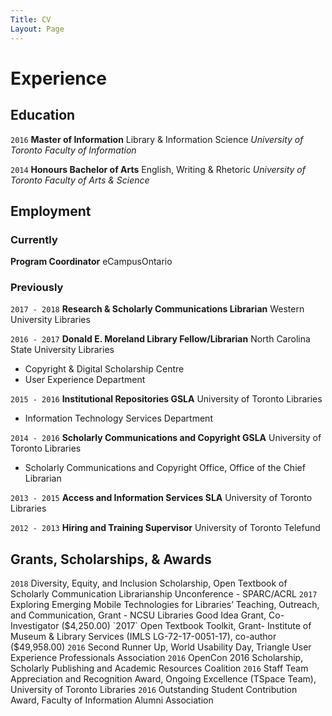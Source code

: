 ```yaml
---
Title: CV
Layout: Page
---
```

# Experience
## Education
`2016` **Master of Information** Library & Information Science
 *University of Toronto Faculty of Information*

`2014` **Honours Bachelor of Arts** English, Writing & Rhetoric
*University of Toronto Faculty of Arts & Science*

## Employment
### Currently
**Program Coordinator** eCampusOntario

### Previously
`2017 - 2018` **Research & Scholarly Communications Librarian** Western University Libraries

`2016 - 2017` **Donald E. Moreland Library Fellow/Librarian** North Carolina State University Libraries
* Copyright & Digital Scholarship Centre
* User Experience Department

`2015 - 2016` **Institutional Repositories GSLA** University of Toronto Libraries
* Information Technology Services Department

`2014 - 2016` **Scholarly Communications and Copyright GSLA** University of Toronto Libraries
* Scholarly Communications and Copyright Office, Office of the Chief Librarian

`2013 - 2015` **Access and Information Services SLA** University of Toronto Libraries

`2012 - 2013` **Hiring and Training Supervisor** University of Toronto Telefund

## Grants, Scholarships, & Awards
`2018` Diversity, Equity, and Inclusion Scholarship, Open Textbook of Scholarly Communication Librarianship Unconference - SPARC/ACRL
`2017` Exploring Emerging Mobile Technologies for Libraries’ Teaching, Outreach, and Communication, Grant - NCSU Libraries Good Idea Grant, Co-Investigator ($4,250.00)
`2017` Open Textbook Toolkit, Grant- Institute of Museum & Library Services (IMLS LG-72-17-0051-17), co-author ($49,958.00)
`2016` Second Runner Up, World Usability Day, Triangle User Experience Professionals Association 
`2016` OpenCon 2016 Scholarship, Scholarly Publishing and Academic Resources Coalition
`2016` Staff Team Appreciation and Recognition Award, Ongoing Excellence (TSpace Team), University of Toronto Libraries
`2016` Outstanding Student Contribution Award, Faculty of Information Alumni Association
